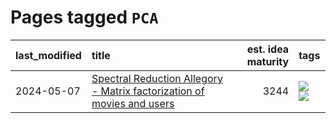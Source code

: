 # Pages tagged `PCA`

|last_modified|title|est. idea maturity|tags
|:---|:---|---:|:---|
|2024-05-07|[Spectral Reduction Allegory - Matrix factorization of movies and users](../pca_opus.md)|3244|[![](https://img.shields.io/badge/tag-PCA-90446b)](../tags/PCA.md) [![](https://img.shields.io/badge/tag-publication-d548d8)](../tags/publication.md)|